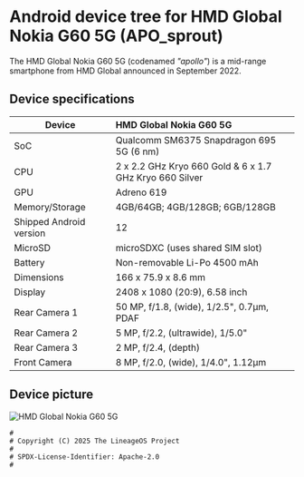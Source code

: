 # Android device tree for HMD Global Nokia G60 5G (APO_sprout)

The HMD Global Nokia G60 5G (codenamed _"apollo"_) is a mid-range smartphone from HMD Global announced in September 2022.

## Device specifications

| Device                  | HMD Global Nokia G60 5G                                     |
| ----------------------- | :---------------------------------------------------------- |
| SoC                     | Qualcomm SM6375 Snapdragon 695 5G (6 nm)                    |
| CPU                     | 2 x 2.2 GHz Kryo 660 Gold & 6 x 1.7 GHz Kryo 660 Silver     |
| GPU                     | Adreno 619                                                  |
| Memory/Storage          | 4GB/64GB; 4GB/128GB; 6GB/128GB                              |
| Shipped Android version | 12                                                          |
| MicroSD                 | microSDXC (uses shared SIM slot)                            |
| Battery                 | Non-removable Li-Po 4500 mAh                                |
| Dimensions              | 166 x 75.9 x 8.6 mm                                         |
| Display                 | 2408 x 1080 (20:9), 6.58 inch                               |
| Rear Camera 1           | 50 MP, f/1.8, (wide), 1/2.5", 0.7µm, PDAF                   |
| Rear Camera 2           | 5 MP, f/2.2, (ultrawide), 1/5.0"                            |
| Rear Camera 3           | 2 MP, f/2.4, (depth)                                        |
| Front Camera            | 8 MP, f/2.0, (wide), 1/4.0", 1.12µm                         |


## Device picture

![HMD Global Nokia G60 5G](https://fdn2.gsmarena.com/vv/pics/nokia/nokia-g60-5g-2.jpg)

```
#
# Copyright (C) 2025 The LineageOS Project
#
# SPDX-License-Identifier: Apache-2.0
#
```

